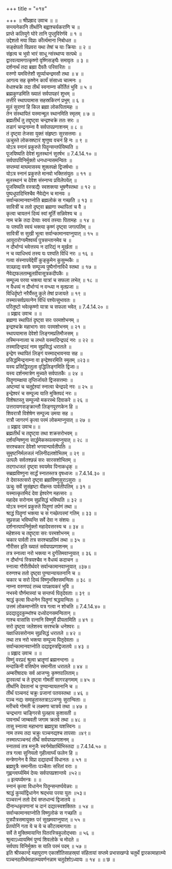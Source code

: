 +++
title = "०१४"

+++
॥ श्रीप्रह्राद उवाच ॥ ॥  
सन्त्यनेकानि तीर्थानि बह्वाश्चर्यकराणि च ॥  
प्राप्ते कलियुगे घोरे तानि पुप्लुविरेर्णवे ॥ १ ॥  
उद्देशतो मया विप्राः कीर्त्यमाना निबोधत ॥  
सङ्क्षेपतो विप्रवरा यथा तेषां च याः क्रियाः ॥ २ ॥  
संहृत्य च भुवो भारं साधू न्संस्थाप्य सत्पथे ॥  
द्वारवत्यामगात्कृष्णो वृष्णिसङ्घैः समावृतः ॥ ३ ॥  
दर्शनार्थं तदा ब्रह्मा दैवतैः परिवारितः ॥  
वरुणो यमवित्तेशौ सूर्य्याचन्द्रमसौ तथा ॥ ४ ॥  
आगत्य सह कृष्णेन कार्यं संसाध्य चात्मनः ॥  
वेधाश्चक्रे तदा तीर्थं स्वनाम्ना कीर्तितं भुवि ॥ ५ ॥  
ब्रह्मकुण्डमिति ख्यातं सर्वपापहरं शुभम् ॥  
तत्तीरे स्थापयामास सहस्रकिरणं प्रभुम् ॥ ६ ॥  
मूलं सुराणां हि किल ब्रह्मा लोकपितामहः ॥  
तेन संस्थापितं यस्मान्मूल स्थानमिति स्मृतम् ॥ ७ ॥  
ब्रह्मतीर्थं तु तद्दृष्ट्वा चन्द्रश्चक्रे ततः सरः ॥  
तडागं चन्द्रनाम्ना वै सर्वपापप्रणाशनम् ॥ ८ ॥  
तं दृष्ट्वा तेजसा युक्तं संहृष्टाः सुरसत्तमाः ॥  
ऊचुस्ते लोकस्रष्टारं शृणुष्व वचनं हि नः ॥ ९ ॥  
योऽत्र स्नानं प्रकुरुते पितॄन्सन्तर्पयिष्यति ॥  
पूजयिष्यति देवेशं मूलस्थानं सुरर्षभ ॥ 7.4.14.१० ॥  
सर्वपापविनिर्मुक्तो धनधान्यसमन्वितः ॥  
सप्तम्यां माघमासस्य शुक्लपक्षे द्विजर्षभाः ॥  
योऽत्र स्नानं प्रकुरुते मानवो भक्तिसंयुतः ॥ ११ ॥  
मूलस्थानं च देवेश संस्नाप्य प्रविलेपयेत् ॥  
पूजयिष्यति वस्त्राद्यैः स्वशक्त्या भूषणैस्तथा ॥ १२ ॥  
पुष्पधूपादिभिश्चैव नैवेद्येन च मानवः ॥  
सर्वान्कामानवाप्नोति ब्रह्मलोकं स गच्छति ॥ १३ ॥  
सावित्रीं च ततो दृष्ट्वा ब्रह्मणा स्थापितां च वै ॥  
कृत्वा चायतनं दिव्यं स्वां मूर्तिं सन्निवेश्य च ॥  
नाम चक्रे तदा देव्याः स्वयं तस्याः पितामहः ॥ १४ ॥  
यः पश्यति स्वयं भक्त्या कृष्णं दृष्ट्वा जगत्पतिम् ॥  
सावित्रीं स सुखी भूत्वा सर्वान्कामानवाप्नुयात् ॥ १५ ॥  
आयुरारोग्यमैश्वर्य्यं पुत्रसन्तानमेव च ॥  
न दौर्भाग्यं भवेत्तस्य न दारिद्यं न मूर्खता ॥  
न च व्याधिभयं तस्य यः पश्यति विधिं नरः ॥ १६ ॥  
गत्वा संस्नापयेद्देवीं कुङ्कुमेन कुसुम्भकैः ॥  
सञ्छाद्य वस्त्रैः सम्पूज्य पुष्पैर्नानाविधै स्तथा ॥ १७ ॥  
नैवेद्यफलताम्बूलग्रीवासूत्रकदीपकैः ॥  
सम्पूज्य परया भक्त्या यात्रां च सफला लभेत् ॥ १८ ॥  
न वैधव्यं न दौर्भाग्यं न वन्ध्या न मृतप्रजा ॥  
विधिर्दृष्टो नरैर्यैस्तु कुले तेषां प्रजायते ॥ १९ ॥  
तस्मात्सर्वप्रयत्नेन विधिं पश्येत्सुभावतः ॥  
परितुष्टो भवेत्कृष्णो यात्रा च सफला भवेत् ॥ 7.4.14.२० ॥  
॥ प्रह्लाद उवाच ॥ ॥  
ब्रह्मणा स्थापितं दृष्ट्वा सरः परमशोभनम् ॥  
इन्द्रश्चक्रे महाभागः सरः परमशोभनम् ॥ २१ ॥  
स्थापयामास देवेशो लिङ्गमप्रतिमौजसम् ॥  
तस्मिन्स्नात्वा च लभते यस्मादिन्द्रपदं नरः ॥ २२ ॥  
तस्मादिन्द्रपदं नाम सुप्रसिद्धं धरातले ॥  
इन्द्रेण स्थापितं लिङ्गं यस्माद्भावनया सह ॥  
प्रसिद्धमिन्द्रनाम्ना वा इन्द्रेश्वरमिति स्मृतम् ॥२३॥  
यस्य प्रसिद्धिरतुला वृद्धिलिङ्गमिति द्विजाः॥  
यस्य दर्शनमात्रेण मुच्यते सर्वपातकैः ॥ २४ ॥  
पितॄणामक्षया तृप्तिर्जायते द्विजसत्तमाः ॥  
अष्टम्यां च चतुर्द्दश्यां स्नात्वा चेन्द्रपदे नरः ॥ २५ ॥  
इन्द्रेश्वरं च सम्पूज्य याति मुक्तिपदं नरः ॥  
विशेषतस्तु सम्पूज्यो मकरस्थे दिवाकरे ॥ २६ ॥  
उत्तरायणसङ्क्रान्तौ लिङ्गपूरणकेन हि ॥  
शिवरात्रौ विशेषेण सम्पूज्य उमया सह ॥  
रात्रौ जागरणं कृत्वा परमं लोकमाप्नुयात् ॥ २७ ॥  
॥ प्रह्लाद उवाच॥ ॥  
ब्रह्मतीर्थं च तद्दृष्ट्वा तथा शक्रसरोभवम् ॥  
दर्शयन्विष्णुना सार्द्धमेकरूपत्वमाप्नुयात् ॥ २८ ॥  
सरश्चकार देवेशो भगवान्पार्वतीपतिः ॥  
सुमृष्टनिर्मलजलं नलिनीदलशोभितम् ॥ २९ ॥  
उत्पलैः सर्वतश्छन्नं सरः सारसशोभितम् ॥  
तदगाधजलं दृष्ट्वा स्वयमेव पिनाकधृक् ॥  
सब्रह्मविष्णुना सार्द्धं स्नातस्तत्र वृषध्वजः ॥ 7.4.14.३० ॥  
ते देवास्तत्सरो दृष्ट्वा ब्रह्मविष्णुसुराऽसुराः ॥  
ऊचुः सर्वे सुसंहृष्टा वीक्षन्तः पार्वतीपतिम् ॥ ३१ ॥  
यस्मात्कृतमिदं देवा ईश्वरेण महत्सरः ॥  
महादेव सरोनाम सुप्रसिद्धं भविष्यति ॥ ३२ ॥  
योऽत्र स्नानं प्रकुरुते पितॄणां तर्पणं तथा ॥  
श्राद्धं पितॄणां भक्त्या च स गच्छेत्परमां गतिम् ॥ ३३ ॥  
सुप्रसन्ना भविष्यन्ति सर्वे देवा न संशयः ॥  
दर्शनात्पापनिर्मुक्तो महादेवसरस्य च ॥ ३४ ॥  
महेशस्य च तद्दृष्ट्वा सरः परमशोभनम् ॥  
चकार पार्वती तत्र सरश्चाप्रतिमं तथा ॥ ३५ ॥  
गौरीसर इति ख्यातं सर्वपापप्रणाशनम् ॥  
तत्र स्नात्वा नरो भक्त्या न दुर्गतिमवाप्नुयात् ॥ ३६ ॥  
न दौर्भाग्यं स्त्रियश्चैव न वैधव्यं कदाचन ॥  
स्नात्वा गौरीतीर्थवरे सर्वान्कामानवाप्नुयात् ॥३७॥  
वरुणश्च ततो दृष्ट्वा पुण्यान्यायतनानि च ॥  
चकार च सरो दिव्यं विष्णुभक्तिसमन्वितः ॥ ३८ ॥  
नाम्ना वरुणपदं तच्च पापक्षयकरं भुवि ॥  
नभस्ये पौर्णमास्यां च सन्तर्प्य पितृदेवताः ॥ ३९ ॥  
श्राद्धं कृत्वा विधानेन पितॄणां श्रद्धयान्वितः ॥  
उत्तमं लोकमाप्नोति यत्र गत्वा न शोचति ॥ 7.4.14.४० ॥  
प्रदद्यादुदकुम्भांश्च दध्योदनसमन्वितान् ॥  
गाश्च वासांसि रत्नानि विष्णुर्मे प्रीयतामिति ॥ ४१ ॥  
सरो दृष्ट्वा जलेशस्य सरश्चक्रे धनेश्वरः ॥  
यक्षाधिपसरोनाम सुप्रसिद्धं धरातले ॥ ४२ ॥  
तथा तत्र नरो भक्त्या सम्पूज्य पितृदेवताः ॥  
सर्वान्कामानवाप्नोति दद्याद्वस्त्रद्विजातये ॥ ४३ ॥  
॥ प्रह्लाद उवाच ॥ ॥  
विष्णुं वरप्रदं श्रुत्वा भ्रातॄणां ब्रह्मनन्दनाः ॥  
मन्दाकिनी वसिष्ठेन समानीता धरातले ॥ ४४ ॥  
अम्बरीषादयः सर्व आजग्मुः कृष्णपालिताम्॥  
द्वारवत्यां च ते दृष्ट्वा गोमतीं सागरङ्गमाम् ॥ ४५ ॥  
तीर्थानि देवतानां च पुण्यान्यायतनानि च ॥  
तीर्थं पञ्चनदं चक्रुः प्रजानां पतयस्तथा ॥ ४६ ॥  
पञ्च नद्यः समाहूतास्तत्राऽऽजग्मुः सुरान्विताः ॥  
मरीचये गोमती च लक्ष्मणा चात्रये तथा ॥ ४७ ॥  
चन्द्रभागा चाङ्गिरसे पुलहाय कुशावती ॥  
पावनार्थं जाम्बवती जगाम क्रतवे तथा ॥ ४८ ॥  
तासु स्नात्वा महाभागा ब्रह्मपुत्रा यशस्विनः ॥  
नाम तस्य तदा चक्रुः पञ्चनद्यश्च तापसाः ॥४९॥  
तस्मात्पञ्चनदं तीर्थं सर्वपापप्रणाशनम् ॥  
स्नातव्यं तत्र मनुजैः स्वर्गमोक्षार्थिभिस्तदा ॥ 7.4.14.५० ॥  
तत्र गत्वा सुनियतो गृहीत्वार्घ्यं फलेन हि ॥  
मन्त्रेणानेन वै विप्रा दद्यादर्घ्यं विधानतः ॥ ५१ ॥  
ब्रह्मपुत्रैः समानीताः पञ्चैताः सरितां वराः ॥  
गृह्णन्त्वर्घ्यमिमं देव्यः सर्वपापप्रशान्तये ॥५२॥  
॥ इत्यर्घ्यमन्त्रः ॥ ॥  
स्नानं कृत्वा विधानेन पितॄन्सन्तर्प्पयेन्नरः ॥  
श्राद्धं कुर्य्याद्विधानेन श्रद्भया परया युतः ॥५३॥  
पञ्चरत्नं ततो देयं सप्तधान्यं द्विजातये ॥  
दीनान्धकृपणानां च दानं दद्यात्स्वशक्तितः ॥ ५४ ॥  
सर्वान्कामानवाप्नोति विष्णुलोकं स गच्छति ॥  
पुत्रपौत्रसमायुक्तः परं सुखमवाप्नुयात् ॥ ५५ ॥  
प्रेतयोनिं गता ये च ये च कीटत्वमागताः ॥  
सर्वे ते मुक्तिमायान्ति पितरस्त्रिकुलोद्भवाः ॥ ५६ ॥  
श्रुत्वाऽध्यायमिमं पुण्यं शिवलोके च मोदते ॥  
सर्वपाप विनिर्मुक्तः स याति परमं पदम् ॥ ५७ ॥  
इति श्रीस्कान्दे महापुराण एकाशीतिसाहस्र्यां संहितायां सप्तमे प्रभासखण्डे चतुर्थे द्वारकामाहात्म्ये पञ्चनदतीर्थमाहात्म्यवर्णनन्नाम चतुर्दशोऽध्यायः ॥ १४ ॥ ॥ छ ॥